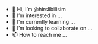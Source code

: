 - 👋 Hi, I’m @hirslibilisim
- 👀 I’m interested in ...
- 🌱 I’m currently learning ...
- 💞️ I’m looking to collaborate on ...
- 📫 How to reach me ...

<!---
hirslibilisim/hirslibilisim is a ✨ special ✨ repository because its `README.md` (this file) appears on your GitHub profile.
You can click the Preview link to take a look at your changes.
--->
